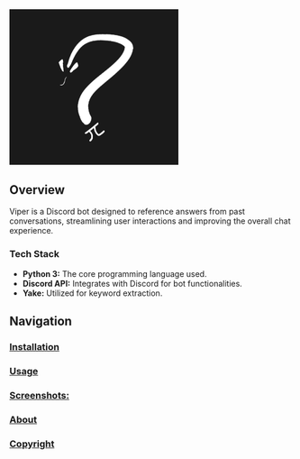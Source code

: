 <img src="viper.png" alt="Viper Discord Bot" width="300"/>

## Overview
Viper is a Discord bot designed to reference answers from past conversations, streamlining user interactions and improving the overall chat experience.

### Tech Stack
- **Python 3:** The core programming language used.
- **Discord API:** Integrates with Discord for bot functionalities.
- **Yake:** Utilized for keyword extraction.

## Navigation
### [**Installation**](installation.md)
### [**Usage**](usage.md)
### [**Screenshots:**](screenshots.md)
### [**About**](about.md)
### [**Copyright**](copyright.md)